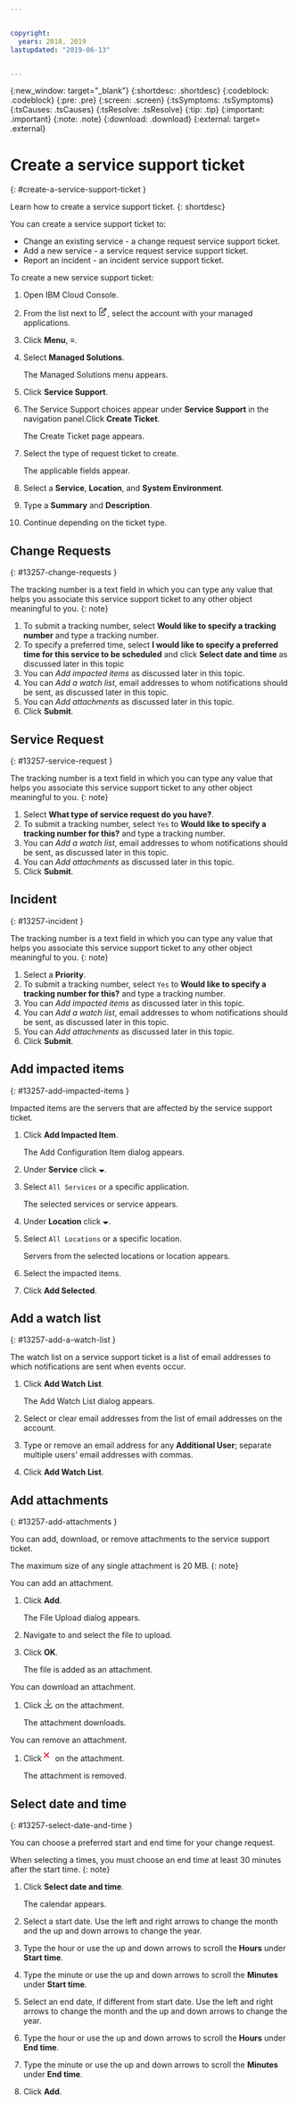 ```yaml
---


copyright:
  years: 2018, 2019
lastupdated: "2019-06-13"


---
```


{:new_window: target="_blank"} 
{:shortdesc: .shortdesc} 
{:codeblock: .codeblock} 
{:pre: .pre} 
{:screen: .screen} 
{:tsSymptoms: .tsSymptoms} 
{:tsCauses: .tsCauses} 
{:tsResolve: .tsResolve} 
{:tip: .tip} 
{:important: .important} 
{:note: .note} 
{:download: .download} 
{:external: target= .external} 

# Create a service support ticket
{: #create-a-service-support-ticket } 

Learn how to create a service support ticket.
{: shortdesc} 

You can create a service support ticket to:

  - Change an existing service - a change request service support
    ticket.
  - Add a new service - a service request service support ticket.
  - Report an incident - an incident service support ticket.

To create a new service support ticket:

1.  Open IBM Cloud Console.

2.  From the list next to <svg aria-label="pencil with paper"
    alt="pencil with paper" viewBox="0 0 32 32" width="16"
    height="16"><path d="M22 22v6H6V4h10V2H6a2 2 0 0 0-2 2v24a2 2 0 0
    0 2 2h16a2 2 0 0 0 2-2v-6z"/><path d="M29.537 5.76L26.24
    2.463a1.58 1.58 0 0 0-2.236 0L10 16.467V22h5.533L29.537 7.995a1.58
    1.58 0 0 0 0-2.235zM14.704 20H12v-2.704l9.44-9.441 2.705
    2.704zM25.56 9.145l-2.704-2.704 2.267-2.267 2.704
    2.704z"/></svg>, select the account with your managed
    applications.

3.  Click **Menu**, ≡.

4.  Select **Managed Solutions**.
    
    The Managed Solutions menu appears.

5.  Click **Service Support**.

6.  The Service Support choices appear under **Service Support** in the
    navigation panel.Click **Create Ticket**.
    
    The Create Ticket page appears.

7.  Select the type of request ticket to create.
    
    The applicable fields appear.

8.  Select a **Service**, **Location**, and **System Environment**.

9.  Type a **Summary** and **Description**.

10. Continue depending on the ticket type.

## Change Requests
{: #13257-change-requests } 

The tracking number is a text field in which you can type
any value that helps you associate this service support ticket to any
other object meaningful to you.
{: note} 

1.  To submit a tracking number, select **Would like to specify a
    tracking number** and type a tracking number.
2.  To specify a preferred time, select **I would like to specify a
    preferred time for this service to be scheduled** and click **Select
    date and time** as discussed later in this topic
3.  You can *Add impacted items* as discussed later in this topic.
4.  You can *Add a watch list*, email addresses to whom notifications
    should be sent, as discussed later in this topic.
5.  You can *Add attachments* as discussed later in this topic.
6.  Click **Submit**.

## Service Request
{: #13257-service-request } 

The tracking number is a text field in which you can type
any value that helps you associate this service support ticket to any
other object meaningful to you.
{: note} 

1.  Select **What type of service request do you have?**.
2.  To submit a tracking number, select `Yes` to **Would like to specify
    a tracking number for this?** and type a tracking number.
3.  You can *Add a watch list*, email addresses to whom notifications
    should be sent, as discussed later in this topic.
4.  You can *Add attachments* as discussed later in this topic.
5.  Click **Submit**.

## Incident
{: #13257-incident } 

The tracking number is a text field in which you can type
any value that helps you associate this service support ticket to any
other object meaningful to you.
{: note} 

1.  Select a **Priority**.
2.  To submit a tracking number, select `Yes` to **Would like to specify
    a tracking number for this?** and type a tracking number.
3.  You can *Add impacted items* as discussed later in this topic.
4.  You can *Add a watch list*, email addresses to whom notifications
    should be sent, as discussed later in this topic.
5.  You can *Add attachments* as discussed later in this topic.
6.  Click **Submit**.

## Add impacted items
{: #13257-add-impacted-items } 

Impacted items are the servers that are affected by the service support
ticket.

1.  Click **Add Impacted Item**.
    
    The Add Configuration Item dialog appears.

2.  Under **Service** click <svg aria-label="open list of options"
    alt="open list of options" fill-rule="evenodd" height="5" role="img"
    viewBox="0 0 10 5" width="10"><title>open list of
    options</title><path d="M0 0l5 4.998L10 0z"></path></svg>.

3.  Select `All Services` or a specific application.
    
    The selected services or service appears.

4.  Under **Location** click <svg aria-label="open list of options"
    alt="open list of options" fill-rule="evenodd" height="5" role="img"
    viewBox="0 0 10 5" width="10"><title>open list of
    options</title><path d="M0 0l5 4.998L10 0z"></path></svg>.

5.  Select `All Locations` or a specific location.
    
    Servers from the selected locations or location appears.

6.  Select the impacted items.

7.  Click **Add Selected**.

## Add a watch list
{: #13257-add-a-watch-list } 

The watch list on a service support ticket is a list of email addresses
to which notifications are sent when events occur.

1.  Click **Add Watch List**.
    
    The Add Watch List dialog appears.

2.  Select or clear email addresses from the list of email addresses on
    the account.

3.  Type or remove an email address for any **Additional User**;
    separate multiple users' email addresses with commas.

4.  Click **Add Watch List**.

## Add attachments
{: #13257-add-attachments } 

You can add, download, or remove attachments to the service support
ticket.

The maximum size of any single attachment is 20 MB.
{: note} 

You can add an attachment.

1.  Click **Add**.
    
    The File Upload dialog appears.

2.  Navigate to and select the file to upload.

3.  Click **OK**.
    
    The file is added as an attachment.

You can download an attachment.

1.  Click <svg alt="Download" aria-label="Download" fill-rule="evenodd"
    height="16" name="download" role="img" viewBox="0 0 14 16"
    width="16"><title>Download</title><path d="M7.506
    11.03l4.137-4.376.727.687-5.363 5.672-5.367-5.67.726-.687 4.14
    4.374V0h1v11.03z"/><path d="M13 15v-2h1v2a1 1 0 0 1-1 1H1a1 1 0 0
    1-1-1v-2h1v2h12z"/></svg> on the attachment.
    
    The attachment downloads.

You can remove an attachment.

1.  Click <svg aria-label="remove" alt="remove" style="fill: #e0182d;"
    fill-rule="evenodd" height="16" viewBox="0 0 16 16"
    width="16"><path d="M6.32 5L10 8.68 8.68 10 5 6.32 1.32 10 0 8.68
    3.68 5 0 1.32 1.32 0 5 3.68 8.68 0 10 1.32 6.32 5z"/></svg> on
    the attachment.
    
    The attachment is removed.

## Select date and time
{: #13257-select-date-and-time } 

You can choose a preferred start and end time for your change request.

When selecting a times, you must choose an end time at least
30 minutes after the start time.
{: note} 

1.  Click **Select date and time**.
    
    The calendar appears.

2.  Select a start date. Use the left and right arrows to change the
    month and the up and down arrows to change the year.

3.  Type the hour or use the up and down arrows to scroll the **Hours**
    under **Start time**.

4.  Type the minute or use the up and down arrows to scroll the
    **Minutes** under **Start time**.

5.  Select an end date, if different from start date. Use the left and
    right arrows to change the month and the up and down arrows to
    change the year.

6.  Type the hour or use the up and down arrows to scroll the **Hours**
    under **End time**.

7.  Type the minute or use the up and down arrows to scroll the
    **Minutes** under **End time**.

8.  Click **Add**.
